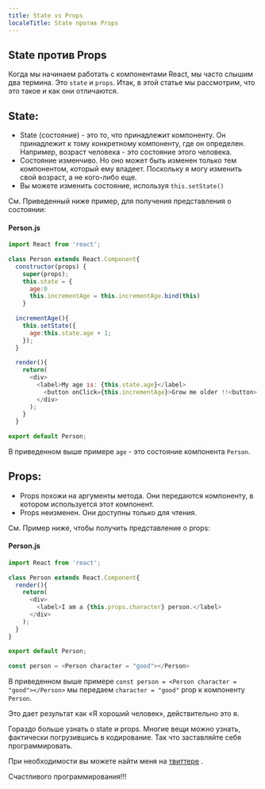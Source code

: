 ```yaml
---
title: State vs Props
localeTitle: State против Props
---
```

## State против Props

Когда мы начинаем работать с компонентами React, мы часто слышим два термина. Это `state` и `props`. Итак, в этой статье мы рассмотрим, что это такое и как они отличаются.

## State:

*   State (состояние) - это то, что принадлежит компоненту. Он принадлежит к тому конкретному компоненту, где он определен. Например, возраст человека - это состояние этого человека.
*   Состояние изменчиво. Но оно может быть изменен только тем компонентом, который ему владеет. Поскольку я могу изменить свой возраст, а не кого-либо еще.
*   Вы можете изменить состояние, используя `this.setState()`

См. Приведенный ниже пример, для получения представления о состоянии:

#### Person.js

```javascript
import React from 'react'; 
 
class Person extends React.Component{ 
  constructor(props) { 
    super(props); 
    this.state = { 
      age:0 
      this.incrementAge = this.incrementAge.bind(this) 
    } 
 
  incrementAge(){ 
    this.setState({ 
      age:this.state.age + 1; 
    }); 
  } 
 
  render(){ 
    return( 
      <div> 
        <label>My age is: {this.state.age}</label> 
          <button onClick={this.incrementAge}>Grow me older !!<button> 
        </div> 
      ); 
    } 
  } 
 
export default Person; 
```

В приведенном выше примере `age` - это состояние компонента `Person`.

## Props:

*   Props похожи на аргументы метода. Они передаются компоненту, в котором используется этот компонент.
*   Props неизменен. Они доступны только для чтения.

См. Пример ниже, чтобы получить представление о props:

#### Person.js

```javascript
import React from 'react'; 
 
class Person extends React.Component{ 
  render(){ 
    return( 
      <div> 
        <label>I am a {this.props.character} person.</label> 
      </div> 
    ); 
  } 
} 
 
export default Person; 
 
const person = <Person character = "good"></Person> 
```

В приведенном выше примере `const person = <Person character = "good"></Person>` мы передаем `character = "good"` prop к компоненту `Person`.

Это дает результат как «Я хороший человек», действительно это я.

Гораздо больше узнать о state и props. Многие вещи можно узнать, фактически погрузившись в кодирование. Так что заставляйте себя программировать.

При необходимости вы можете найти меня на [твиттере](https://twitter.com/getifyJr) .

Счастливого программирования!!!
